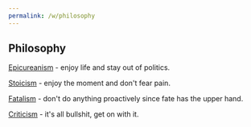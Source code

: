 ```yaml
---
permalink: /w/philosophy
---
```


## Philosophy

[Epicureanism](https://en.wikipedia.org/wiki/Epicureanism) - enjoy life and stay out of politics.

[Stoicism](https://en.wikipedia.org/wiki/Stoicism) - enjoy the moment and don't fear pain.

[Fatalism](https://en.wikipedia.org/wiki/Fatalism) - don't do anything proactively since fate has the upper hand.

[Criticism](https://en.wikipedia.org/wiki/Criticism) - it's all bullshit, get on with it.
